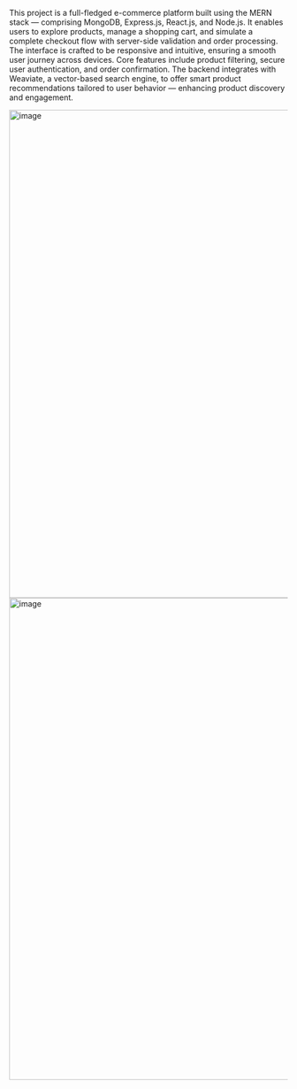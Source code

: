 This project is a full-fledged e-commerce platform built using the MERN stack — comprising MongoDB, Express.js, React.js, and Node.js. It enables users to explore products, manage a shopping cart, and simulate a complete checkout flow with server-side validation and order processing.
The interface is crafted to be responsive and intuitive, ensuring a smooth user journey across devices. Core features include product filtering, secure user authentication, and order confirmation. The backend integrates with Weaviate, a vector-based search engine, to offer smart product recommendations tailored to user behavior — enhancing product discovery and engagement.


<img width="1896" height="882" alt="image" src="https://github.com/user-attachments/assets/96a86a26-3e35-4684-b846-cca51f509573" />
<img width="1900" height="871" alt="image" src="https://github.com/user-attachments/assets/7e0b478d-bd75-40e2-b68a-9ed8f9001799" />

